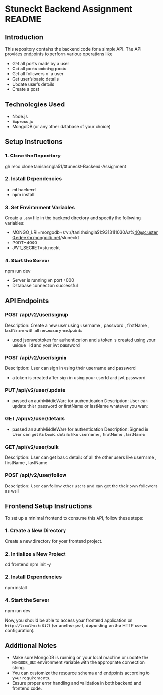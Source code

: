 # Stuneckt Backend Assignment README

## Introduction
This repository contains the backend code for a simple API. The API provides endpoints to perform various operations like :
- Get all posts made by a user
- Get all posts existing posts
- Get all followers of a user
- Get user’s basic details
- Update user’s details
- Create a post

## Technologies Used
- Node.js
- Express.js
- MongoDB (or any other database of your choice)

## Setup Instructions

### 1. Clone the Repository

gh repo clone tanishsingla51/Stuneckt-Backend-Assignment


### 2. Install Dependencies

- cd backend
- npm install

### 3. Set Environment Variables
Create a `.env` file in the backend directory and specify the following variables:

- MONGO_URI=mongodb+srv://tanishsingla51:9313111030Aa%40@cluster0.edee7nr.mongodb.net/stuneckt
- PORT=4000
- JWT_SECRET=stuneckt


### 4. Start the Server
 npm run dev 
- Server is running on port 4000
- Database connection successful

## API Endpoints

### POST /api/v2/user/signup
Description: Create a new user using username , password , firstName , lastName with all necessary endpoints 
- used jsonwebtoken for authentication and a token is created using your unique _id and your jwt password 

### POST /api/v2/user/signin
Description: User can sign in using their username and password
- a token is created after sign in using your userId and jwt password

### PUT /api/v2/user/update
- passed an authMiddleWare for authentication
Description: User can update thier password or firstName or lastName whatever you want 

### GET /api/v2/user/details
- passed an authMiddleWare for authentication
Description: Signed in User can get its basic details like username , firstName , lastName

### GET /api/v2/user/bulk
Description: User can get basic details of all the other users  like username , firstName , lastName

### POST /api/v2/user/follow
Description: User can follow other users and can get the their own followers as well


## Frontend Setup Instructions

To set up a minimal frontend to consume this API, follow these steps:

### 1. Create a New Directory
Create a new directory for your frontend project.

### 2. Initialize a New Project
cd frontend
npm init -y

### 2. Install Dependencies

npm install

### 4. Start the Server
 npm run dev 


Now, you should be able to access your frontend application on `http://localhost:5173` (or another port, depending on the HTTP server configuration).

## Additional Notes
- Make sure MongoDB is running on your local machine or update the `MONGODB_URI` environment variable with the appropriate connection string.
- You can customize the resource schema and endpoints according to your requirements.
- Ensure proper error handling and validation in both backend and frontend code.


